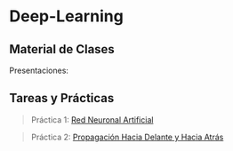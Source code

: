 # Deep-Learning

## Material de Clases

Presentaciones:

## Tareas y Prácticas

> Práctica 1: [Red Neuronal Artificial]()

> Práctica 2: [Propagación Hacia Delante y Hacia Atrás](https://github.com/erickgt00/Deep-Learning/blob/main/Practicas/Propagacion_Hacia_Delante.ipynb)
